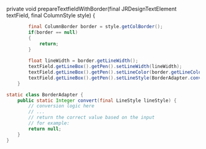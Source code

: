 private void prepareTextfieldWithBorder(final JRDesignTextElement textField, final ColumnStyle style) {
```java
		final ColumnBorder border = style.getColBorder();
		if(border == null)
		{
			return;
		}
		
		float lineWidth = border.getLineWidth();
		textField.getLineBox().getPen().setLineWidth(lineWidth);
		textField.getLineBox().getPen().setLineColor(border.getLineColor());
		textField.getLineBox().getPen().setLineStyle(BorderAdapter.convert(border.getLineStyle()));
	}

static class BorderAdapter {
	public static Integer convert(final LineStyle lineStyle) {
		// conversion logic here
		// ...
		// return the correct value based on the input
		// for example:
		return null;
	}
}
```

```